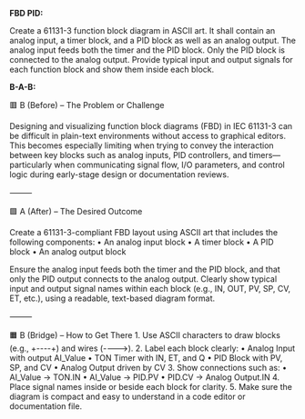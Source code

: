 **FBD PID:**

Create a 61131-3 function block diagram in ASCII art. It shall contain an analog input, a timer block, and a PID block as well as an analog output. The analog input feeds both the timer and the PID block. Only the PID block is connected to the analog output. Provide typical input and output signals for each function block and show them inside each block.

**B-A-B:**

🟥 B (Before) – The Problem or Challenge

Designing and visualizing function block diagrams (FBD) in IEC 61131-3 can be difficult in plain-text environments without access to graphical editors. This becomes especially limiting when trying to convey the interaction between key blocks such as analog inputs, PID controllers, and timers—particularly when communicating signal flow, I/O parameters, and control logic during early-stage design or documentation reviews.

⸻

🟩 A (After) – The Desired Outcome

Create a 61131-3-compliant FBD layout using ASCII art that includes the following components:
	•	An analog input block
	•	A timer block
	•	A PID block
	•	An analog output block

Ensure the analog input feeds both the timer and the PID block, and that only the PID output connects to the analog output. Clearly show typical input and output signal names within each block (e.g., IN, OUT, PV, SP, CV, ET, etc.), using a readable, text-based diagram format.

⸻

🟧 B (Bridge) – How to Get There
	1.	Use ASCII characters to draw blocks (e.g., +----+) and wires (---->).
	2.	Label each block clearly:
	•	Analog Input with output AI_Value
	•	TON Timer with IN, ET, and Q
	•	PID Block with PV, SP, and CV
	•	Analog Output driven by CV
	3.	Show connections such as:
	•	AI_Value → TON.IN
	•	AI_Value → PID.PV
	•	PID.CV → Analog Output.IN
	4.	Place signal names inside or beside each block for clarity.
	5.	Make sure the diagram is compact and easy to understand in a code editor or documentation file.
